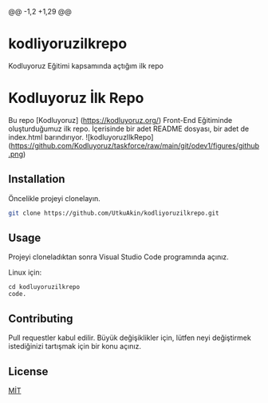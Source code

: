 @@ -1,2 +1,29 @@
# kodliyoruzilkrepo
Kodluyoruz Eğitimi kapsamında açtığım ilk repo
# Kodluyoruz İlk Repo
Bu repo [Kodluyoruz] (https://kodluyoruz.org/) Front-End Eğitiminde oluşturduğumuz ilk repo. İçerisinde bir adet README dosyası, bir adet de index.html barındırıyor.
![kodluyoruzIlkRepo] (https://github.com/Kodluyoruz/taskforce/raw/main/git/odev1/figures/github.png)


## Installation
Öncelikle projeyi clonelayın. 


```bash
git clone https://github.com/UtkuAkin/kodliyoruzilkrepo.git
```
 
 ## Usage
 Projeyi cloneladıktan sonra Visual Studio Code programında açınız.
 
 Linux için:

 ```
 cd kodluyoruzilkrepo
 code.
 `````

## Contributing

Pull requestler kabul edilir. Büyük değişiklikler için, lütfen neyi değiştirmek istediğinizi tartışmak için bir konu açınız.

## License
[MİT](https://choosealicense.com/licenses/mit/)

